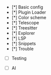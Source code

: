 
- [*] Basic config
- [*] Plugin Loader
- [*] Color scheme
- [*] Telescope
- [*] Treesitter
- [*] Explorer
- [*] LSP
- [*] Snippets
- [*] Trouble
- [ ] Testing
- [ ] AI

